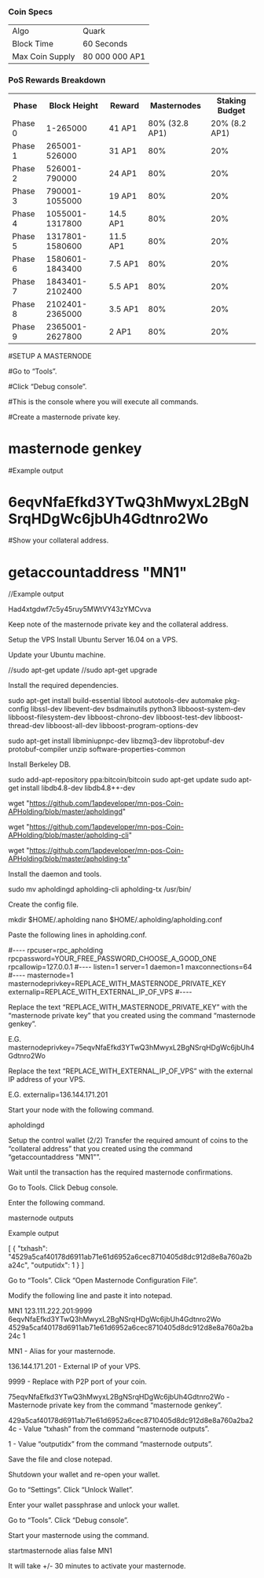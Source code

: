 
### Coin Specs
<table>
<tr><td>Algo</td><td>Quark</td></tr>
<tr><td>Block Time</td><td>60 Seconds</td></tr>
<tr><td>Max Coin Supply </td><td>80 000 000 AP1</td></tr>
</table>


### PoS Rewards Breakdown

<table>
<th>Phase</th><th>Block Height</th><th>Reward</th><th>Masternodes</th><th>Staking Budget</th>
<tr><td>Phase 0</td><td>1-265000</td><td>41 AP1</td><td>80% (32.8 AP1)</td><td>20% (8.2 AP1)</td></tr>
<tr><td>Phase 1</td><td>265001-526000</td><td>31 AP1</td><td>80% </td><td>20% </td></tr>
<tr><td>Phase 2</td><td>526001-790000</td><td>24 AP1</td><td>80% </td><td>20% </td></tr>
<tr><td>Phase 3</td><td>790001-1055000</td><td>19 AP1</td><td>80% </td><td>20%</td></tr>
<tr><td>Phase 4</td><td>1055001-1317800</td><td>14.5 AP1</td><td>80% </td><td>20%</td></tr>
<tr><td>Phase 5</td><td>1317801-1580600</td><td>11.5 AP1</td><td>80% </td><td>20%</td></tr>
<tr><td>Phase 6</td><td>1580601-1843400</td><td>7.5 AP1</td><td>80% </td><td>20%</td></tr>
<tr><td>Phase 7</td><td>1843401-2102400</td><td>5.5 AP1</td><td>80% </td><td>20%</td></tr>
<tr><td>Phase 8</td><td>2102401-2365000</td><td>3.5 AP1</td><td>80% </td><td>20%</td></tr>
<tr><td>Phase 9</td><td>2365001-2627800</td><td>2 AP1</td><td>80% </td><td>20%</td></tr>
</table>


#SETUP A MASTERNODE 

#Go to “Tools”. 

#Click “Debug console”.  

#This is the console where you will execute all commands.

#Create a masternode private key.

#   masternode genkey

#Example output

#   6eqvNfaEfkd3YTwQ3hMwyxL2BgNSrqHDgWc6jbUh4Gdtnro2Wo

#Show your collateral address.

#   getaccountaddress "MN1"

//Example output

Had4xtgdwf7c5y45ruy5MWtVY43zYMCvva

Keep note of the masternode private key and the collateral address.


Setup the VPS
Install Ubuntu Server 16.04 on a VPS.

Update your Ubuntu machine.

//sudo apt-get update
//sudo apt-get upgrade

Install the required dependencies.

sudo apt-get install build-essential libtool autotools-dev automake pkg-config libssl-dev libevent-dev bsdmainutils python3 libboost-system-dev libboost-filesystem-dev libboost-chrono-dev libboost-test-dev libboost-thread-dev libboost-all-dev libboost-program-options-dev

sudo apt-get install libminiupnpc-dev libzmq3-dev libprotobuf-dev protobuf-compiler unzip software-properties-common

Install Berkeley DB.

sudo add-apt-repository ppa:bitcoin/bitcoin
sudo apt-get update
sudo apt-get install libdb4.8-dev libdb4.8++-dev


wget "https://github.com/1apdeveloper/mn-pos-Coin-APHolding/blob/master/apholdingd" 

wget "https://github.com/1apdeveloper/mn-pos-Coin-APHolding/blob/master/apholding-cli" 

wget "https://github.com/1apdeveloper/mn-pos-Coin-APHolding/blob/master/apholding-tx" 

Install the daemon and tools.

sudo mv apholdingd apholding-cli apholding-tx /usr/bin/

Create the config file.

mkdir $HOME/.apholding
nano $HOME/.apholding/apholding.conf

Paste the following lines in apholding.conf.

#----
rpcuser=rpc_apholding
rpcpassword=YOUR_FREE_PASSWORD_CHOOSE_A_GOOD_ONE
rpcallowip=127.0.0.1
#----
listen=1
server=1
daemon=1
maxconnections=64
#----
masternode=1
masternodeprivkey=REPLACE_WITH_MASTERNODE_PRIVATE_KEY
externalip=REPLACE_WITH_EXTERNAL_IP_OF_VPS
#----

Replace the text “REPLACE_WITH_MASTERNODE_PRIVATE_KEY” with the “masternode private key” that you created using the command “masternode genkey”. 

E.G. masternodeprivkey=75eqvNfaEfkd3YTwQ3hMwyxL2BgNSrqHDgWc6jbUh4Gdtnro2Wo

Replace the text “REPLACE_WITH_EXTERNAL_IP_OF_VPS” with the external IP address of your VPS. 

E.G. externalip=136.144.171.201

Start your node with the following command.

apholdingd

Setup the control wallet (2/2)
Transfer the required amount of coins to the “collateral address” that you created using the command “getaccountaddress "MN1"”.

Wait until the transaction has the required masternode confirmations.

Go to Tools. 
Click Debug console.

Enter the following command.

masternode outputs

Example output


[
  {
    "txhash": "4529a5caf40178d6911ab71e61d6952a6cec8710405d8dc912d8e8a760a2ba24c",
    "outputidx": 1
  }
]


Go to “Tools”. 
Click “Open Masternode Configuration File”.

Modify the following line and paste it into notepad.

MN1 123.111.222.201:9999 6eqvNfaEfkd3YTwQ3hMwyxL2BgNSrqHDgWc6jbUh4Gdtnro2Wo 4529a5caf40178d6911ab71e61d6952a6cec8710405d8dc912d8e8a760a2ba24c 1

MN1 - Alias for your masternode.

136.144.171.201 - External IP of your VPS.

9999 - Replace with P2P port of your coin.

75eqvNfaEfkd3YTwQ3hMwyxL2BgNSrqHDgWc6jbUh4Gdtnro2Wo - Masternode private key from the command “masternode genkey”.

429a5caf40178d6911ab71e61d6952a6cec8710405d8dc912d8e8a760a2ba24c - Value “txhash” from the command “masternode outputs”.

1 - Value “outputidx” from the command “masternode outputs”.

Save the file and close notepad.

Shutdown your wallet and re-open your wallet.

Go to “Settings”. 
Click “Unlock Wallet”.

Enter your wallet passphrase and unlock your wallet.

Go to “Tools”. 
Click “Debug console”.

Start your masternode using the command.

startmasternode alias false MN1

It will take +/- 30 minutes to activate your masternode.



